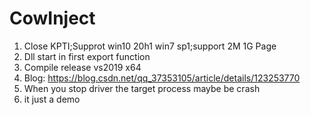 # CowInject

1. Close KPTI;Supprot win10 20h1 win7 sp1;support 2M 1G Page
2. Dll start in first export function
3. Compile release vs2019 x64
4. Blog: https://blog.csdn.net/qq_37353105/article/details/123253770
5. When you stop driver the target process maybe be crash
6. it just a demo
